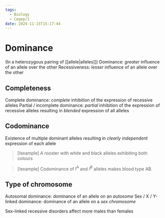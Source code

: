 ```yaml
---
tags:
  - Biology
  - Cegep/1
date: 2024-11-15T15:17:44
---
```


# Dominance

(In a heterozygous pairing of [[allele|alleles]])
Dominance: *greater* influence of an allele over the other
Recessiveness: *lesser* influence of an allele over the other

## Completeness

Complete dominance: *complete* inhibition of the expression of recessive alleles
Partial / incomplete dominance: *partial* inhibition of the expression of recessive alleles resulting in *blended* expression of all alleles

## Codominance

Existence of multiple dominant alleles resulting in *clearly independent* expression of each allele

> [!example] A rooster with white and black alleles exhibiting both colours

> [!example] Codominance of $I^A$ and $I^B$ alleles makes blood type AB.

## Type of chromosome

Autosomal dominance: dominance of an allele on an *autosome*
Sex / X / Y-linked dominance: dominance of an allele on a *sex chromosome*

Sex-linked recessive disorders affect more males than females